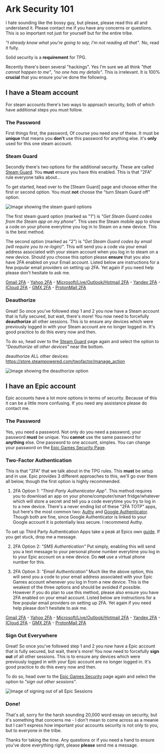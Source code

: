 # Ark Security 101

I hate sounding like the bossy guy, but please, please read this all and understand it. Please contact me if you have any concerns or questions. This is so important not just for yourself but for the entire tribe.

_"I already know what you're going to say, I'm not reading all that"_. No, read it fully.


Solid security is a **requirement** for TPG.

Recently there's been several "hackings". Yes I'm sure we all think _"that cannot happen to me"_, _"no one has my details"_. This is irrelevant. It is 100% **crucial** that you ensure you've done the following.

## I have a Steam account

For steam accounts there's two ways to approach security, both of which have additional steps you must follow.

### The Password

First things first, the password, Of course you need one of these. It must be **unique** that means you **don't** use this password for anything else. it's **only** used for this one steam account.


### Steam Guard

Secondly there's two options for the additional security. These are called [Steam Guard](https://store.steampowered.com/twofactor/manage). You **must** ensure you have this enabled. This is that "2FA" rule everyone talks about...

To get started, head over to the [Steam Guard] page and choose either the first or second option. You must **not** choose the "turn Steam Guard off" option. 

![Image showing the steam guard options](https://img.lkd70.com/HUGI5/nEmARAQE57.png/raw "Steam Guard Options")


The first steam guard option (marked as "1") is _"Get Steam Guard codes from the Steam app on my phone"_. This uses the Steam mobile app to show a code on your phone everytime you log in to Steam on a new device. This is the best method.

The second option (marked as "2") is _"Get Steam Guard codes by email (will require you to re-login)"_. This will send you a code via your email address associated with your steam account when you log in to steam on a new device. Should you choose this option please **ensure** that you also have 2FA enabled on your Email account. Listed below are instructions for a few popular email providers on setting up 2FA. Yet again if you need help please don't hesitate to ask me.

[Gmail 2FA](https://support.google.com/accounts/answer/185839?hl=en&co=GENIE.Platform%3DDesktop) - 
[Yahoo 2FA](https://help.yahoo.com/kb/sln5013.html?guccounter=1) - 
[Microsoft/Live/Outlook/Hotmail 2FA](https://support.microsoft.com/en-us/account-billing/how-to-use-two-step-verification-with-your-microsoft-account-c7910146-672f-01e9-50a0-93b4585e7eb4) - 
[Yandex 2FA](https://yandex.com/support/id/authorization/twofa-on.html) - 
[ICloud 2FA](https://support.apple.com/en-us/HT204915) - 
[GMX 2FA](https://support.gmx.com/security/2fa/setup-twofactor.html) - 
[ProtonMail 2FA](https://proton.me/support/two-factor-authentication-2fa)

### Deauthorize

Great! So once you've followed step 1 and 2 you now have a Steam account that is fully secured, but wait, there's more!
You now need to forcefully **deauthorize** all other sessions. This is to ensure any devices which were previously logged in with your Steam account are no longer logged in. It's good practice to do this every now and then.

To do so, head over to the [Steam Guard](https://store.steampowered.com/twofactor/manage) page again and select the option to _"Deauthorize all other devices"_ near the bottom.


deauthorize ALL other devices:
https://store.steampowered.com/twofactor/manage_action

![Image showing the deauthorize option](https://img.lkd70.com/HUGI5/DibupolO07.png/raw "Deauthorize")


## I have an Epic account

Epic accounts have a lot more options in terms of security. Because of this it can be a little more confusing. If you need any assistance please do contact me.

### The Password
Yes, you need a password. Not only do you need a password, your password **must** be unique. You **cannot** use the same password for **anything** else. One password to one account, simples. You can change your password on the [Epic Games Security Page](https://www.epicgames.com/account/password?lang=en&productName=epicgames).

### Two-Factor Authentication
This is that "2FA" that we talk about in the TPG rules. This **must** be setup and in use. Epic provides 3 different approaches to this, we'll go over them all below, though the first option is highly recommended.

1. 2FA Option 1: _"Third-Party Authenticator App"_. This method requires you to download an app on your phone/computer/smart fridge/whatever which will store a secret and tell you a code everytime you try to log in to a new device. There's a never ending list of these "2FA TOTP" apps, but here's the most common two: [Authy](https://authy.com/) and [Google Authenticator](https://play.google.com/store/apps/details?id=com.google.android.apps.authenticator2&hl=en&gl=US). Though both are fine, since Google Authenticator is linked to your Google account it is potentially less secure. I recommend Authy.

To set up Third Party Authentication Apps take a peak at Epics own [guide](https://www.epicgames.com/help/en-US/epic-accounts-c5719348850459/account-security-c5719366891291/two-factor-authentication-2fa-and-how-to-enable-it-a5720249664923). If you get stuck, drop me a message.

2. 2FA Option 2: _"SMS Authentication"_ Put simply, enabling this will send you a text message to your personal phone number everytime you log in to your Epic account on a new device. Do **not** use a virtual phone number for this.

3. 2FA Option 3: _"Email Authentication"_ Much like the above option, this will send you a code to your email address associated with your Epic Games account whenever you log in from a new device. This is the weakest of the three options and should be avoided if possible. However if you do plan to use this method, please also ensure you have 2FA enabled on your email account. Listed below are instructions for a few popular email providers on setting up 2FA. Yet again if you need help please don't hesitate to ask me.

[Gmail 2FA](https://support.google.com/accounts/answer/185839?hl=en&co=GENIE.Platform%3DDesktop) - 
[Yahoo 2FA](https://help.yahoo.com/kb/sln5013.html?guccounter=1) - 
[Microsoft/Live/Outlook/Hotmail 2FA](https://support.microsoft.com/en-us/account-billing/how-to-use-two-step-verification-with-your-microsoft-account-c7910146-672f-01e9-50a0-93b4585e7eb4) - 
[Yandex 2FA](https://yandex.com/support/id/authorization/twofa-on.html) - 
[ICloud 2FA](https://support.apple.com/en-us/HT204915) - 
[GMX 2FA](https://support.gmx.com/security/2fa/setup-twofactor.html) - 
[ProtonMail 2FA](https://proton.me/support/two-factor-authentication-2fa)

### Sign Out Everywhere

Great! So once you've followed step 1 and 2 you now have a Epic account that is fully secured, but wait, there's more!
You now need to forcefully **sign out** of all other sessions. This is to ensure any devices which were previously logged in with your Epic account are no longer logged in. It's good practice to do this every now and then.

To do so, head over to the [Epic Games Security](https://www.epicgames.com/account/password?lang=en&productName=epicgames) page again and select the option to _"sign out other sessions"_.

![Image of signing out of all Epic Sessions](https://img.lkd70.com/HUGI5/fAQiYeva78.png/raw "Signing out other sessions")

### Done!

That's all, sorry for the harsh sounding 20,000 word essay on security, but it's something that concerns me - I don't mean to come across as a meanie but I can't express how important your accounts security is not only to you, but to everyone in the tribe.

Thanks for taking the time. Any questions or if you need a hand to ensure you've done everything right, please **please** send me a message.
